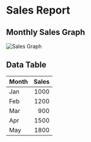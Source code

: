 # Sales Report

## Monthly Sales Graph
![Sales Graph](./sales_graph_1.png)

## Data Table
| Month   |   Sales |
|:--------|--------:|
| Jan     |    1000 |
| Feb     |    1200 |
| Mar     |     900 |
| Apr     |    1500 |
| May     |    1800 |
